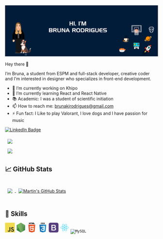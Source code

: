 
[![Bruna's GitHub Banner](./assets/images/GitHubHeader.jpg)](https://brunakrodrigu.es)

Hey there 👋

I’m Bruna, a student from ESPM and full-stack developer, creative coder and I'm interested in designer who specializes in front-end development. 

- 🔭 I’m currently working on Khipo
- 🌱 I’m currently learning React and React Native
- 📚 Academic: I was a student of scientific initiation
- 📫 How to reach me: brunakjrodrigues@gmail.com
- ⚡ Fun fact: I Like to play Valorant, I love dogs and I have passion for music

[![LinkedIn Badge](https://img.shields.io/badge/LinkedIn-Profile-informational?style=flat&logo=linkedin&logoColor=white&color=0D76A8)](https://www.linkedin.com/in/brunacrodrigues/)

<a href="https://github.com/brunakrodrigues/Jogo-Lixo-ao-Alvo">
  <img align="center" style="margin:0.5rem; height:20px" src="https://github-readme-stats.vercel.app/api/pin/?username=brunakrodrigues&repo=jogo-lixo-ao-alvo&title_color=ffffff&text_color=c9cacc&icon_color=F4FDB1&bg_color=11223a" />
</a>

<br>

<a href="https://github.com/brunakrodrigues/Vacina-ubs">
  <img align="center" style="margin:0.5rem; height:20px" src="https://github-readme-stats.vercel.app/api/pin/?username=brunakrodrigues&repo=vacina-ubs&title_color=ffffff&text_color=c9cacc&icon_color=F4FDB1&bg_color=11223a" />
</a>

## &#x1f4c8; GitHub Stats

<br>

<a href="https://github.com/brunakrodrigues">
  <img align="center" style="margin:0.5rem" src="https://github-readme-stats.vercel.app/api/top-langs/?username=brunakrodrigues&hide=html,css&title_color=BBBAFF&text_color=F7F7F7&icon_color=FFC2E2&bg_color=11223a" />
</a>

<a href="https://github.com/brunakrodrigues">
  <img align="center" style="margin:0.5rem" src="https://github-readme-stats.vercel.app/api?username=brunakrodrigues&show_icons=true&line_height=27&count_private=true&title_color=BBBAFF&text_color=F7F7F7&icon_color=F4FDB1&bg_color=11223a" alt="Martin's GitHub Stats" />
</a>

<br>
<br>

## 💼 Skills

<code><img height="32" src="https://raw.githubusercontent.com/github/explore/80688e429a7d4ef2fca1e82350fe8e3517d3494d/topics/javascript/javascript.png" alt="Javascript"/></code>
<code><img height="32" src="https://raw.githubusercontent.com/github/explore/80688e429a7d4ef2fca1e82350fe8e3517d3494d/topics/nodejs/nodejs.png" alt="Nodejs"/></code>
<code><img height="32" src="https://raw.githubusercontent.com/github/explore/80688e429a7d4ef2fca1e82350fe8e3517d3494d/topics/html/html.png" alt="HTML5"/></code>
<code><img height="32" src="https://raw.githubusercontent.com/github/explore/80688e429a7d4ef2fca1e82350fe8e3517d3494d/topics/css/css.png" alt="CSS"/></code>
<code><img height="32" src="https://raw.githubusercontent.com/github/explore/80688e429a7d4ef2fca1e82350fe8e3517d3494d/topics/bootstrap/bootstrap.png" alt="Bootstrap"/></code>
<code><img height="32" src="https://raw.githubusercontent.com/github/explore/80688e429a7d4ef2fca1e82350fe8e3517d3494d/topics/react/react.png" alt="React"/></code>
<code><img height="32" src="https://img.shields.io/badge/MySQL-00000F?style=for-the-badge&logo=mysql&logoColor=white" alt="MySQL"/></code>
